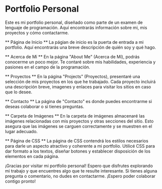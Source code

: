 # Portfolio Personal
Este es mi portfolio personal, diseñado como parte de un examen de lenguaje de programación. Aquí encontrarás información sobre mi, mis proyectos y cómo contactarme.

** Página de Inicio **
La págian de inicio es la puerta de entrada a mi portfolio. Aquí encontrarás una breve descripción de quién soy y qué hago.

** Acerca de Mí **
En la página "About Me" (Acerca de Mí), podrás conocerme un poco mejor. Te contaré sobre mis habilidades, experiencia y pasiones en el campo de la programación.

** Proyectos **
En la página "Projects" (Proyectos), presentaré una selección de mis proyectos en los que he trabajado. Cada proyecto incluirá una descripción breve, imagenes y enlaces para visitar los sitios en caso que lo desee.

** Contacto **
La página de "Contacto" es donde puedes encontrarme si deseas colaborar o si tienes preguntas. 

** Carpeta de Imágenes **
En la carpeta de imágenes almacenaré las imágenes relacionadas con mis proyectos y otras secciones del sitio. Esto asegura que las imágenes se carguen correctamente y se muestren en el lugar adecuado.

** Página de CSS **
La página de CSS contendrá los estilos necesarios para darle un aspecto atractivo y coherente a mi portfolio. Utilicé CSS para dar formato a los textos, diseñar botones y establecer disposición de los elementos en cada página. 

¡Gracias por visitar mi portfolio personal! Espero que disfrutes explorando mi trabajo y que encuentres algo que te resulte interesante. Si tienes alguna pregunta o comentario, no dudes en contactarme. ¡Espero poder colaborar contigo pronto!